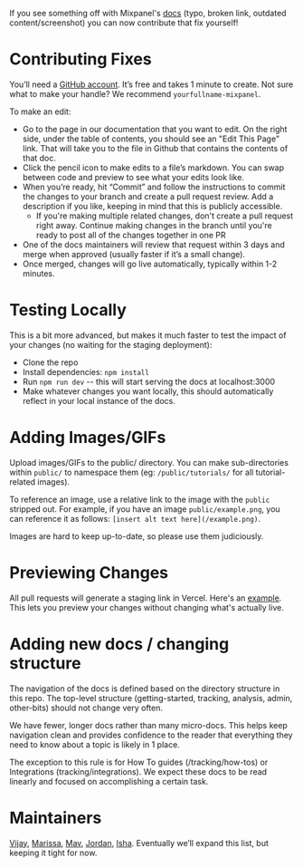If you see something off with Mixpanel's [docs](https://docs.mixpanel.com) (typo, broken link, outdated content/screenshot) you can now contribute that fix yourself!

# Contributing Fixes
You’ll need a [GitHub account](https://github.com/signup). It’s free and takes 1 minute to create. Not sure what to make your handle? We recommend `yourfullname-mixpanel`.

To make an edit:
* Go to the page in our documentation that you want to edit. On the right side, under the table of contents, you should see an "Edit This Page" link. That will take you to the file in Github that contains the contents of that doc.
* Click the pencil icon to make edits to a file’s markdown. You can swap between code and preview to see what your edits look like.
* When you’re ready, hit “Commit” and follow the instructions to commit the changes to your branch and create a pull request review. Add a description if you like, keeping in mind that this is publicly accessible.
    * If you're making multiple related changes, don't create a pull request right away. Continue making changes in the branch until you're ready to post all of the changes together in one PR
* One of the docs maintainers will review that request within 3 days and merge when approved (usually faster if it’s a small change).
* Once merged, changes will go live automatically, typically within 1-2 minutes.

# Testing Locally
This is a bit more advanced, but makes it much faster to test the impact of your changes (no waiting for the staging deployment):
* Clone the repo
* Install dependencies: `npm install`
* Run `npm run dev` -- this will start serving the docs at localhost:3000
* Make whatever changes you want locally, this should automatically reflect in your local instance of the docs.

# Adding Images/GIFs
Upload images/GIFs to the public/ directory. You can make sub-directories within `public/` to namespace them (eg: `/public/tutorials/` for all tutorial-related images).

To reference an image, use a relative link to the image with the `public` stripped out. For example, if you have an image `public/example.png`, you can reference it as follows: `[insert alt text here](/example.png)`.

Images are hard to keep up-to-date, so please use them judiciously.

# Previewing Changes
All pull requests will generate a staging link in Vercel. Here's an [example](https://github.com/mixpanel/docs/pull/33#issuecomment-1520474996). This lets you preview your changes without changing what's actually live.

# Adding new docs / changing structure
The navigation of the docs is defined based on the directory structure in this repo. The top-level structure (getting-started, tracking, analysis, admin, other-bits) should not change very often.

We have fewer, longer docs rather than many micro-docs. This helps keep navigation clean and provides confidence to the reader that everything they need to know about a topic is likely in 1 place.

The exception to this rule is for How To guides (/tracking/how-tos) or Integrations (tracking/integrations). We expect these docs to be read linearly and focused on accomplishing a certain task.

# Maintainers
[Vijay](https://github.com/ranic), [Marissa](https://github.com/marissakuhrau), [Mav](https://github.com/mavlee), [Jordan](https://github.com/jordanmnunez),  [Isha](https://github.com/ishamehramixpanel). Eventually we’ll expand this list, but keeping it tight for now.

